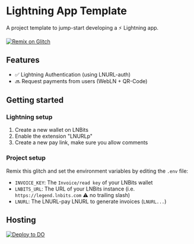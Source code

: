 # Lightning App Template

A project template to jump-start developing a ⚡ Lightning app.

[![Remix on Glitch](https://cdn.glitch.com/2703baf2-b643-4da7-ab91-7ee2a2d00b5b%2Fremix-button.svg)](https://glitch.com/edit/#!/import/github/reneaaron/lapp-template)

## Features

 - ✅ Lightning Authentication (using LNURL-auth)
 - 🔜 Request payments from users (WebLN + QR-Code)

## Getting started

### Lightning setup

1. Create a new wallet on LNBits
1. Enable the extension "LNURLp"
1. Create a new pay link, make sure you allow comments

### Project setup

Remix this glitch and set the environment variables by editing the `.env` file:

- `INVOICE_KEY`: The `Invoice/read key` of your LNBits wallet
- `LNBITS_URL`: The URL of your LNBits instance (i.e. `https://legend.lnbits.com` ⚠️ no trailing slash)
- `LNURL`: The LNURL-pay LNURL to generate invoices (`LNURL...`)

## Hosting

[![Deploy to DO](https://www.deploytodo.com/do-btn-blue.svg)](https://cloud.digitalocean.com/apps/new?repo=https://github.com/reneaaron/lapp-template/tree/master&refcode=42dd69fa9253)
